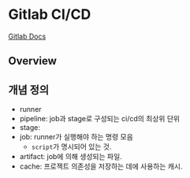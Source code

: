 # Gitlab CI/CD

[Gitlab Docs](https://docs.gitlab.com/ee/topics/build_your_application.html)

##  Overview

##  개념 정의
* runner
* pipeline: job과 stage로 구성되는 ci/cd의 최상위 단위
* stage: 
* job: runner가 실행해야 하는 명령 모음
  * `script`가 명시되어 있는 것.
* artifact: job에 의해 생성되는 파일. 
* cache: 프로젝트 의존성을 저장하는 데에 사용하는 캐시.